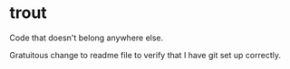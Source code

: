 trout
=====

Code that doesn't belong anywhere else.

Gratuitous change to readme file to verify that I have git set up correctly.